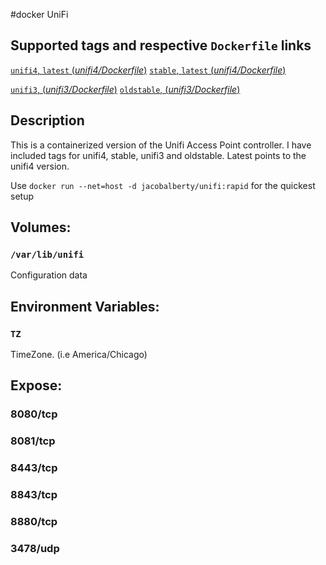 #docker UniFi

## Supported tags and respective `Dockerfile` links

[`unifi4`, `latest` (*unifi4/Dockerfile*)](https://github.com/jacobalberty/unifi-docker/blob/master/unifi4/Dockerfile)
[`stable`, `latest` (*unifi4/Dockerfile*)](https://github.com/jacobalberty/unifi-docker/blob/master/unifi4/Dockerfile)

[`unifi3`, (*unifi3/Dockerfile*)](https://github.com/jacobalberty/unifi-docker/blob/master/unifi3/Dockerfile)
[`oldstable`, (*unifi3/Dockerfile*)](https://github.com/jacobalberty/unifi-docker/blob/master/unifi3/Dockerfile)

## Description 
This is a containerized version of the Unifi Access Point controller.
I have included tags for unifi4, stable, unifi3 and oldstable. Latest points to the unifi4 version.

Use `docker run --net=host -d jacobalberty/unifi:rapid` for the quickest setup

## Volumes:

### `/var/lib/unifi`
Configuration data

## Environment Variables:
### `TZ`
TimeZone. (i.e America/Chicago)

## Expose:
### 8080/tcp
### 8081/tcp
### 8443/tcp
### 8843/tcp
### 8880/tcp
### 3478/udp
